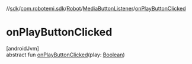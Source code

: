 //[sdk](../../../../index.md)/[com.robotemi.sdk](../../index.md)/[Robot](../index.md)/[MediaButtonListener](index.md)/[onPlayButtonClicked](on-play-button-clicked.md)

# onPlayButtonClicked

[androidJvm]\
abstract fun [onPlayButtonClicked](on-play-button-clicked.md)(play: [Boolean](https://kotlinlang.org/api/latest/jvm/stdlib/kotlin/-boolean/index.html))

